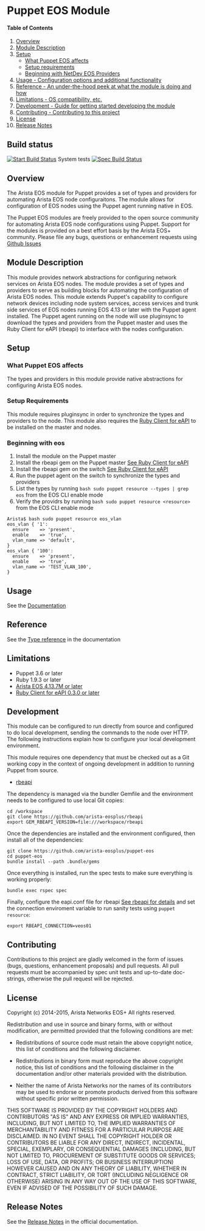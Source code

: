 # Puppet EOS Module

#### Table of Contents

1. [Overview](#overview)
2. [Module Description](#module-description)
3. [Setup](#setup)
    * [What Puppet EOS affects](#what-puppet-eos-affects)
    * [Setup requirements](#setup-requirements)
    * [Beginning with NetDev EOS Providers](#beginning-eos)
4. [Usage - Configuration options and additional functionality](#usage)
5. [Reference - An under-the-hood peek at what the module is doing and how](#reference)
6. [Limitations - OS compatibility, etc.](#limitations)
7. [Development - Guide for getting started developing the module](#development)
8. [Contributing - Contributing to this project](#contributing)
9. [License](#license)
10. [Release Notes](#release-notes)


## Build status

[![Start Build Status](https://revproxy.arista.com/eosplus/ci/buildStatus/icon?job=puppet-eos_start?style=plastic)](https://revproxy.arista.com/eosplus/ci/job/puppet-eos_start)
System tests [![Spec Build Status](https://revproxy.arista.com/eosplus/ci/buildStatus/icon?job=puppet-eos_spec?style=plastic)](https://revproxy.arista.com/eosplus/ci/job/puppet-eos_spec)

## Overview

The Arista EOS module for Puppet provides a set of types and providers for
automating Arista EOS node configuraitons.  The module allows for configuration
of EOS nodes using the Puppet agent running native in EOS.

The Puppet EOS modules are freely provided to the open source community for
automating Arista EOS node configurations using Puppet.  Support for the
modules is provided on a best effort basis by the Arista EOS+ community.
Please file any bugs, questions or enhancement requests using [Github
Issues](http://github.com/arista-eosplus/puppet-eos/issues)

## Module Description

This module provides network abstractions for configuring network services on
Arista EOS nodes.  The module provides a set of types and providers to serve as
building blocks for automating the configuration of Arista EOS nodes.  This
module extends Puppet's capability to configure network devices including node
system services, access services and trunk side services of EOS nodes running
EOS 4.13 or later with the Puppet agent installed.  The Puppet agent running on
the node will use pluginsync to download the types and providers from the Puppet
master and uses the Ruby Client for eAPI (rbeapi) to interface with the nodes
configuration.

## Setup

### What Puppet EOS affects

The types and providers in this module provide native abstractions for
configuring Arista EOS nodes.

### Setup Requirements

This module requires pluginsync in order to synchronize the types and providers
to the node.  This module also requires the [Ruby Client for eAPI](rbeapi) to
be installed on the master and nodes.

### Beginning with eos

 1. Install the module on the Puppet master
 2. Install the rbeapi gem on the Puppet master [See Ruby Client for eAPI](rbeapi)
 3. Install the rbeapi gem on the switch [See Ruby Client for eAPI](rbeapi)
 4. Run the puppet agent on the switch to synchronize the types and providers
 5. List the types by running `bash sudo puppet resource --types | grep eos`
    from the EOS CLI enable mode
 6. Verify the providrs by running `bash sudo puppet resource <resource>` from 
    the EOS CLI enable mode

```
Arista$ bash sudo puppet resource eos_vlan
eos_vlan { '1':
  ensure    => 'present',
  enable    => 'true',
  vlan_name => 'default',
}
eos_vlan { '100':
  ensure    => 'present',
  enable    => 'true',
  vlan_name => 'TEST_VLAN_100',
}
```

## Usage

See the [Documentation](http://puppet-eos.readthedocs.org/en/master/)

## Reference

See the [Type reference](http://puppet-eos.readthedocs.org/en/master/types.html) in the documentation

## Limitations
* Puppet 3.6 or later
* Ruby 1.9.3 or later
* [Arista EOS 4.13.7M or later](arista)
* [Ruby Client for eAPI 0.3.0 or later](rbeapi)

## Development

This module can be configured to run directly from source and configured to do
local development, sending the commands to the node over HTTP.  The following
instructions explain how to configure your local development environment.

This module requires one dependency that must be checked out as a Git working
copy in the context of ongoing development in addition to running Puppet from
source.

 * [rbeapi][rbeapi]

The dependency is managed via the bundler Gemfile and the environment needs to
be configured to use local Git copies:

    cd /workspace
    git clone https://github.com/arista-eosplus/rbeapi
    export GEM_RBEAPI_VERSION=file:///workspace/rbeapi

Once the dependencies are installed and the environment configured, then
install all of the dependencies:

    git clone https://github.com/arista-eosplus/puppet-eos
    cd puppet-eos
    bundle install --path .bundle/gems

Once everything is installed, run the spec tests to make sure everything is
working properly:

    bundle exec rspec spec

Finally, configure the eapi.conf file for rbeapi [See rbeapi for
details][rbeapi] and set the connection enviroment variable to run sanity tests
using `puppet resource`:

    export RBEAPI_CONNECTION=veos01

## Contributing

Contributions to this project are gladly welcomed in the form of issues (bugs,
questions, enhancement proposals) and pull requests.  All pull requests must be
accompanied by spec unit tests and up-to-date doc-strings, otherwise the pull
request will be rejected.

## License
Copyright (c) 2014-2015, Arista Networks EOS+
All rights reserved.

Redistribution and use in source and binary forms, with or without
modification, are permitted provided that the following conditions are met:

* Redistributions of source code must retain the above copyright notice, this
  list of conditions and the following disclaimer.

* Redistributions in binary form must reproduce the above copyright notice,
  this list of conditions and the following disclaimer in the documentation
  and/or other materials provided with the distribution.

* Neither the name of Arista Networks nor the names of its
  contributors may be used to endorse or promote products derived from
  this software without specific prior written permission.

THIS SOFTWARE IS PROVIDED BY THE COPYRIGHT HOLDERS AND CONTRIBUTORS "AS IS"
AND ANY EXPRESS OR IMPLIED WARRANTIES, INCLUDING, BUT NOT LIMITED TO, THE
IMPLIED WARRANTIES OF MERCHANTABILITY AND FITNESS FOR A PARTICULAR PURPOSE ARE
DISCLAIMED. IN NO EVENT SHALL THE COPYRIGHT HOLDER OR CONTRIBUTORS BE LIABLE
FOR ANY DIRECT, INDIRECT, INCIDENTAL, SPECIAL, EXEMPLARY, OR CONSEQUENTIAL
DAMAGES (INCLUDING, BUT NOT LIMITED TO, PROCUREMENT OF SUBSTITUTE GOODS OR
SERVICES; LOSS OF USE, DATA, OR PROFITS; OR BUSINESS INTERRUPTION) HOWEVER
CAUSED AND ON ANY THEORY OF LIABILITY, WHETHER IN CONTRACT, STRICT LIABILITY,
OR TORT (INCLUDING NEGLIGENCE OR OTHERWISE) ARISING IN ANY WAY OUT OF THE USE
OF THIS SOFTWARE, EVEN IF ADVISED OF THE POSSIBILITY OF SUCH DAMAGE.

## Release Notes

See the [Release Notes](http://puppet-eos.readthedocs.org/en/master/release-notes.html)
in the official documentation.


[rbeapi]: https://github.com/arista-eosplus/rbeapi
[arista]: http://www.arista.com


